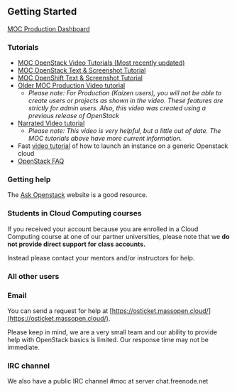 ## Getting Started
[MOC Production Dashboard](http://kaizen.massopen.cloud)

### Tutorials
 -  [MOC OpenStack Video Tutorials (Most recently updated)](https://www.youtube.com/watch?v=2koTHWe3yzo&list=PLt4NWsdhZYQM4FfliBmzWW_2nm86WIdbt)
 -  [MOC OpenStack Text & Screenshot Tutorial](../openstack/OpenStack-Tutorial-Index.html)
 -  [MOC OpenShift Text & Screenshot Tutorial](../openshift/MOC-OpenShift-Text-Screenshot-Tutorial.html)
 -  [Older MOC Production Video tutorial](http://screencast.com/t/a1mnHDaUK)
     -  *Please note: For Production (Kaizen users), you will not be able to create users or projects as shown in the video. 
     These features are strictly for admin users.  Also, this video was created using a previous release of OpenStack* 
 -  [Narrated Video tutorial](https://youtu.be/9_PbcPV_jEU?t=199)
     -  *Please note: This video is very helpful, but a little out of date.  The MOC tutorials above have more current information.*
 -  Fast [video tutorial](https://www.youtube.com/watch?v=ZjdrVHPjltI) of how to launch an instance on a generic Openstack cloud
 -  [OpenStack FAQ](../openstack/OpenStack-FAQ.html) 

### Getting help
The [Ask Openstack](https://ask.openstack.org/en/questions/) website is a good resource.

### Students in Cloud Computing courses
If you received your account because you are enrolled in a Cloud Computing course at one of our partner universities, 
please note that we **do not provide direct support for class accounts.**

Instead please contact your mentors and/or instructors for help.

### All other users

### Email
You can send a request for help at [https://osticket.massopen.cloud/](https://osticket.massopen.cloud/).  

Please keep in mind, we are a very small team and our ability to provide help with OpenStack basics is limited.  Our response time may not be immediate.

### IRC channel
We also have a public IRC channel #moc at server chat.freenode.net 
